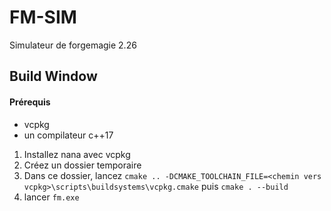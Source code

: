 # FM-SIM
Simulateur de forgemagie 2.26

## Build Window

#### Prérequis
- vcpkg
- un compilateur c++17

1) Installez nana avec vcpkg
2) Créez un dossier temporaire
3) Dans ce dossier, lancez `cmake .. -DCMAKE_TOOLCHAIN_FILE=<chemin vers vcpkg>\scripts\buildsystems\vcpkg.cmake` puis `cmake . --build`
4) lancer `fm.exe`